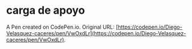 # carga de apoyo

A Pen created on CodePen.io. Original URL: [https://codepen.io/Diego-Velasquez-caceres/pen/VwOxdLr](https://codepen.io/Diego-Velasquez-caceres/pen/VwOxdLr).

